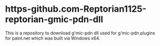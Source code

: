 # https-github.com-Reptorian1125-reptorian-gmic-pdn-dll
This is a repository to download g'mic-pdn dll used for g'mic-pdn plugins for paint.net which was built via Windows x64.
